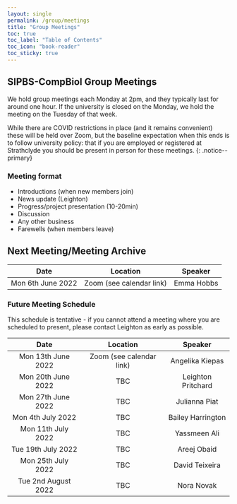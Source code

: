 ```yaml
---
layout: single
permalink: /group/meetings
title: "Group Meetings"
toc: true
toc_label: "Table of Contents"
toc_icon: "book-reader"
toc_sticky: true
---
```


## SIPBS-CompBiol Group Meetings

We hold group meetings each Monday at 2pm, and they typically last for around one hour. If the university is closed on the Monday, we hold the meeting on the Tuesday of that week.

While there are COVID restrictions in place (and it remains convenient) these will be held over Zoom, but the baseline expectation when this ends is to follow university policy: that if you are employed or registered at Strathclyde you should be present in person for these meetings.
{: .notice--primary}

### Meeting format

- Introductions (when new members join)
- News update (Leighton)
- Progress/project presentation (10-20min)
- Discussion
- Any other business
- Farewells (when members leave)

## Next Meeting/Meeting Archive

| Date                | Location                 | Speaker            |
|:-------------------:|:------------------------:|:------------------:|
| Mon 6th June 2022   | Zoom (see calendar link) | Emma Hobbs         |

### Future Meeting Schedule

This schedule is tentative - if you cannot attend a meeting where you are scheduled to present, please contact Leighton as early as possible.

| Date                | Location                 | Speaker            |
|:-------------------:|:------------------------:|:------------------:|
| Mon 13th June 2022  | Zoom (see calendar link) | Angelika Kiepas    |
| Mon 20th June 2022  | TBC                      | Leighton Pritchard |
| Mon 27th June 2022  | TBC                      | Julianna Piat      |
| Mon 4th July 2022   | TBC                      | Bailey Harrington  |
| Mon 11th July 2022  | TBC                      | Yassmeen Ali       |
| Tue 19th July 2022  | TBC                      | Areej Obaid        |
| Mon 25th July 2022  | TBC                      | David Teixeira     |
| Tue 2nd August 2022 | TBC                      | Nora Novak         |
